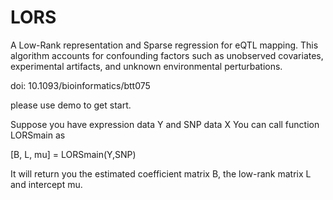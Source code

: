# LORS
A Low-Rank representation and Sparse regression for eQTL mapping. This algorithm accounts for confounding factors such as unobserved covariates, experimental artifacts, and unknown environmental perturbations.

 doi: 10.1093/bioinformatics/btt075

please use demo to get start.

Suppose you have expression data Y and SNP data X
You can call function LORSmain as

[B, L, mu] = LORSmain(Y,SNP)

It will return you the estimated coefficient matrix B, the low-rank matrix L and intercept mu.
